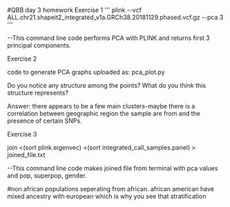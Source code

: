 #QBB day 3 homework
Exercise 1
'''
plink --vcf ALL.chr21.shapeit2_integrated_v1a.GRCh38.20181129.phased.vcf.gz --pca 3 
'''

--This command line  code performs PCA with PLINK and returns first 3 principal components.

Exercise 2

code to generate PCA graphs uploaded as: pca_plot.py

Do you notice any structure among the points? What do you think this structure represents?

Answer: there appears to be a few main clusters-maybe there is a correlation between geographic region the sample are from and the presence of certain SNPs.



Exercise 3 

join <(sort plink.eigenvec) <(sort integrated_call_samples.panel) > joined_file.txt 

--This command line code makes joined file from terminal with pca values and pop, superpop, gender. 



#non african populations seperating from african. african american have mixed ancestry with european which is why you see that stratification 
